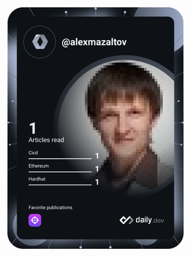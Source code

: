 <a href="https://app.daily.dev/alexmazaltov"><img src="https://github.com/alexmazaltov/alexmazaltov/blob/main/devcard.svg" width="400" alt="Alex Mazaltov's Dev Card"/></a>
